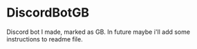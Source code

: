 # DiscordBotGB
Discord bot I made, marked as GB. In future maybe i'll add some instructions to readme file.
